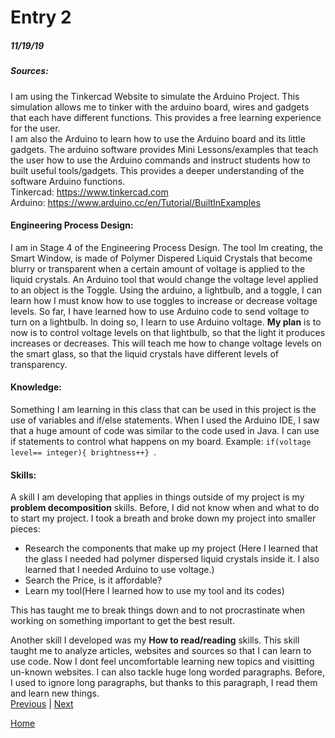 # Entry 2
##### 11/19/19
##### **Sources:**
I am using the Tinkercad Website to simulate the Arduino Project. This simulation allows me to tinker with the arduino board, wires and gadgets that each have different functions.
This provides a free learning experience for the user.  
I am also the Arduino to learn how to use the Arduino board and its little gadgets. The arduino software provides Mini Lessons/examples that teach the user how to use the Arduino commands and instruct students how to built useful tools/gadgets.
This provides a deeper understanding of the software Arduino functions.  
Tinkercad: https://www.tinkercad.com   
Arduino: https://www.arduino.cc/en/Tutorial/BuiltInExamples
#### **Engineering Process Design:**
I am in Stage 4 of the Engineering Process Design. The tool Im creating, the Smart Window, is made of Polymer Dispered Liquid Crystals that become blurry or transparent when a certain amount of voltage is applied to the liquid crystals. An Arduino tool that would change the voltage level applied to an object is the Toggle.
Using the arduino, a lightbulb, and a toggle, I can learn how  I must know how to use toggles to increase or decrease voltage levels. So far, I have learned how to use Arduino code to send voltage to turn on a lightbulb. 
In doing so, I learn to use Arduino voltage. **My plan** is to now is to control voltage levels on that lightbulb, so that the light it produces increases or decreases. This will teach me how to change voltage levels on the smart glass, so that the liquid crystals have different levels of transparency.  
#### **Knowledge:**
Something I am learning in this class that can be used in this project is the use of variables and if/else statements. When I used the Arduino IDE, I saw that a huge amount of code was similar to the code used in Java. I can use if statements to control what happens on my board.       Example:  ```if(voltage level== integer){ brightness++} ```.        
#### **Skills:**
A skill I am developing that applies in things outside of my project is my **problem decomposition** skills. Before, I did not know when and what to do to start my project. I took a breath and broke down my project into smaller pieces:  
* Research the components that make up my project (Here I learned that the glass I needed had polymer dispersed liquid crystals inside it. I also learned that I needed Arduino to use voltage.)
* Search the Price, is it affordable?
* Learn my tool(Here I learned how to use my tool and its codes) 

This has taught me to break things down and to not procrastinate when working on something important to get the best result.  

Another skill I developed was my **How to read/reading** skills. This skill taught me to analyze articles, websites and sources so that I can learn to use code. Now I dont feel uncomfortable learning new topics and visitting un-known websites. I can also tackle huge long worded paragraphs. Before, I used to ignore long paragraphs, but thanks to this paragraph, I read them and learn new things.  
[Previous](entry01.md) | [Next](entry03.md)

[Home](../README.md)